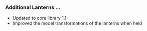 ### Additional Lanterns ...
- Updated to core library 1.1
- Improved the model transformations of the lanterns when held
